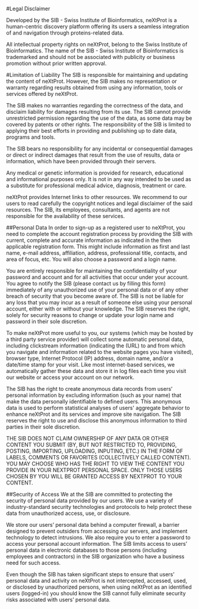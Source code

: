 
#Legal Disclaimer

Developed by the SIB - Swiss Institute of Bioinformatics, neXtProt is a human-centric discovery platform offering its users a seamless integration of and navigation through proteins-related data.

All intellectual property rights on neXtProt, belong to the Swiss Institute of Bioinformatics.
The name of the SIB - Swiss Institute of Bioinformatics is trademarked and should not be associated with publicity or business promotion without prior written approval. 


#Limitation of Liability
The SIB is responsible for maintaining and updating the content of neXtProt. However, the SIB makes no representation or warranty regarding results obtained from using any information, tools or services offered by neXtProt.

The SIB makes no warranties regarding the correctness of the data, and disclaim liability for damages resulting from its use. The SIB cannot provide unrestricted permission regarding the use of the data, as some data may be covered by patents or other rights. The responsibility of the SIB is limited to applying their best efforts in providing and publishing up to date data, programs and tools.

The SIB bears no responsibility for any incidental or consequential damages or direct or indirect damages that result from the use of results, data or information, which have been provided through their servers.

Any medical or genetic information is provided for research, educational and informational purposes only. It is not in any way intended to be used as a substitute for professional medical advice, diagnosis, treatment or care.

neXtProt provides Internet links to other resources. We recommend to our users to read carefully the copyright notices and legal disclaimer of the said resources. The SIB, its employees, consultants, and agents are not responsible for the availability of these services.

##Personal Data
In order to sign-up as a registered user to neXtProt, you need to complete the account registration process by providing the SIB with current, complete and accurate information as indicated in the then applicable registration form. This might include information as first and last name, e-mail address, affiliation, address, professional title, contacts, and area of focus, etc. You will also choose a password and a login name.

You are entirely responsible for maintaining the confidentiality of your password and account and for all activities that occur under your account. You agree to notify the SIB (please contact us by filling this form) immediately of any unauthorized use of your personal data or of any other breach of security that you become aware of. The SIB is not be liable for any loss that you may incur as a result of someone else using your personal account, either with or without your knowledge. The SIB reserves the right, solely for security reasons to change or update your login name and password in their sole discretion.

To make neXtProt more useful to you, our systems (which may be hosted by a third party service provider) will collect some automatic personal data, including clickstream information (indicating the (URL) to and from which you navigate and information related to the website pages you have visited), browser type, Internet Protocol (IP) address, domain name, and/or a date/time stamp for your visit. Like most internet-based services, we automatically gather these data and store it in log files each time you visit our website or access your account on our network.

The SIB has the right to create anonymous data records from users’ personal information by excluding information (such as your name) that make the data personally identifiable to defined users. This anonymous data is used to perform statistical analyses of users' aggregate behavior to enhance neXtProt and its services and improve site navigation. The SIB reserves the right to use and disclose this anonymous information to third parties in their sole discretion.

THE SIB DOES NOT CLAIM OWNERSHIP OF ANY DATA OR OTHER CONTENT YOU SUBMIT (BY, BUT NOT RESTRICTED TO, PROVIDING, POSTING, IMPORTING, UPLOADING, INPUTING, ETC.) IN THE FORM OF LABELS, COMMENTS OR FAVORITES (COLLECTIVELY CALLED CONTENT). YOU MAY CHOOSE WHO HAS THE RIGHT TO VIEW THE CONTENT YOU PROVIDE IN YOUR NEXTPROT PERSONAL SPACE. ONLY THOSE USERS CHOSEN BY YOU WILL BE GRANTED ACCESS BY NEXTPROT TO YOUR CONTENT.

##Security of Access
We at the SIB are committed to protecting the security of personal data provided by our users. We use a variety of industry-standard security technologies and protocols to help protect these data from unauthorized access, use, or disclosure.

We store our users’ personal data behind a computer firewall, a barrier designed to prevent outsiders from accessing our servers, and implement technology to detect intrusions. We also require you to enter a password to access your personal account information. The SIB limits access to users’ personal data in electronic databases to those persons (including employees and contractors) in the SIB organization who have a business need for such access.

Even though the SIB has taken significant steps to ensure that users’ personal data and activity on neXtProt is not intercepted, accessed, used, or disclosed by unauthorized persons, when using neXtProt as an identified users (logged-in) you should know the SIB cannot fully eliminate security risks associated with users’ personal data.
